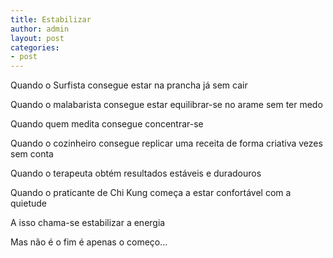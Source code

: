 ```yaml
---
title: Estabilizar
author: admin
layout: post
categories:
- post
---
```

Quando o Surfista consegue estar na prancha já sem cair

Quando o malabarista consegue estar equilibrar-se no arame sem ter medo

Quando quem medita consegue concentrar-se

Quando o cozinheiro consegue replicar uma receita de forma criativa vezes sem conta

Quando o terapeuta obtém resultados estáveis e duradouros

Quando o praticante de Chi Kung começa a estar confortável com a quietude

A isso chama-se estabilizar a energia

Mas não é o fim é apenas o começo&#8230;
